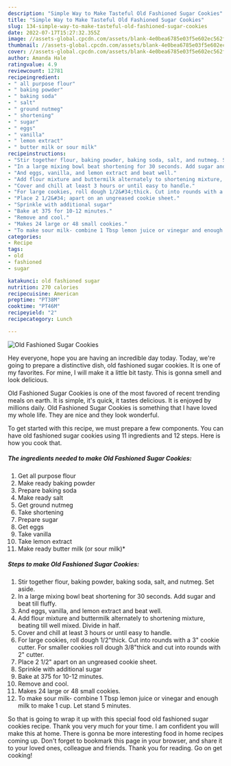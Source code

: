 ```yaml
---
description: "Simple Way to Make Tasteful Old Fashioned Sugar Cookies"
title: "Simple Way to Make Tasteful Old Fashioned Sugar Cookies"
slug: 134-simple-way-to-make-tasteful-old-fashioned-sugar-cookies
date: 2022-07-17T15:27:32.355Z
image: //assets-global.cpcdn.com/assets/blank-4e0bea6785e03f5e602ec562f230caae08da540cada707380b4fe1bbebba43da.png
thumbnail: //assets-global.cpcdn.com/assets/blank-4e0bea6785e03f5e602ec562f230caae08da540cada707380b4fe1bbebba43da.png
cover: //assets-global.cpcdn.com/assets/blank-4e0bea6785e03f5e602ec562f230caae08da540cada707380b4fe1bbebba43da.png
author: Amanda Hale
ratingvalue: 4.9
reviewcount: 12781
recipeingredient:
- " all purpose flour"
- " baking powder"
- " baking soda"
- " salt"
- " ground nutmeg"
- " shortening"
- " sugar"
- " eggs"
- " vanilla"
- " lemon extract"
- " butter milk or sour milk"
recipeinstructions:
- "Stir together flour, baking powder, baking soda, salt, and nutmeg. Set aside."
- "In a large mixing bowl beat shortening for 30 seconds. Add sugar and beat till fluffy."
- "And eggs, vanilla, and lemon extract and beat well."
- "Add flour mixture and buttermilk alternately to shortening mixture, beating till well mixed. Divide in half."
- "Cover and chill at least 3 hours or until easy to handle."
- "For large cookies, roll dough 1/2&#34;thick. Cut into rounds with a 3&#34; cookie cutter. For smaller cookies roll dough 3/8&#34;thick and cut into rounds with 2&#34; cutter."
- "Place 2 1/2&#34; apart on an ungreased cookie sheet."
- "Sprinkle with additional sugar"
- "Bake at 375 for 10-12 minutes."
- "Remove and cool."
- "Makes 24 large or 48 small cookies."
- "To make sour milk- combine 1 Tbsp lemon juice or vinegar and enough milk to make 1 cup. Let stand 5 minutes."
categories:
- Recipe
tags:
- old
- fashioned
- sugar

katakunci: old fashioned sugar 
nutrition: 270 calories
recipecuisine: American
preptime: "PT38M"
cooktime: "PT46M"
recipeyield: "2"
recipecategory: Lunch

---
```



![Old Fashioned Sugar Cookies](//assets-global.cpcdn.com/assets/blank-4e0bea6785e03f5e602ec562f230caae08da540cada707380b4fe1bbebba43da.png)

Hey everyone, hope you are having an incredible day today. Today, we're going to prepare a distinctive dish, old fashioned sugar cookies. It is one of my favorites. For mine, I will make it a little bit tasty. This is gonna smell and look delicious.

Old Fashioned Sugar Cookies is one of the most favored of recent trending meals on earth. It is simple, it's quick, it tastes delicious. It is enjoyed by millions daily. Old Fashioned Sugar Cookies is something that I have loved my whole life. They are nice and they look wonderful.




To get started with this recipe, we must prepare a few components. You can have old fashioned sugar cookies using 11 ingredients and 12 steps. Here is how you cook that.

<!--inarticleads1-->

##### The ingredients needed to make Old Fashioned Sugar Cookies:

1. Get  all purpose flour
1. Make ready  baking powder
1. Prepare  baking soda
1. Make ready  salt
1. Get  ground nutmeg
1. Take  shortening
1. Prepare  sugar
1. Get  eggs
1. Take  vanilla
1. Take  lemon extract
1. Make ready  butter milk (or sour milk)*




<!--inarticleads2-->

##### Steps to make Old Fashioned Sugar Cookies:

1. Stir together flour, baking powder, baking soda, salt, and nutmeg. Set aside.
1. In a large mixing bowl beat shortening for 30 seconds. Add sugar and beat till fluffy.
1. And eggs, vanilla, and lemon extract and beat well.
1. Add flour mixture and buttermilk alternately to shortening mixture, beating till well mixed. Divide in half.
1. Cover and chill at least 3 hours or until easy to handle.
1. For large cookies, roll dough 1/2&#34;thick. Cut into rounds with a 3&#34; cookie cutter. For smaller cookies roll dough 3/8&#34;thick and cut into rounds with 2&#34; cutter.
1. Place 2 1/2&#34; apart on an ungreased cookie sheet.
1. Sprinkle with additional sugar
1. Bake at 375 for 10-12 minutes.
1. Remove and cool.
1. Makes 24 large or 48 small cookies.
1. To make sour milk- combine 1 Tbsp lemon juice or vinegar and enough milk to make 1 cup. Let stand 5 minutes.




So that is going to wrap it up with this special food old fashioned sugar cookies recipe. Thank you very much for your time. I am confident you will make this at home. There is gonna be more interesting food in home recipes coming up. Don't forget to bookmark this page in your browser, and share it to your loved ones, colleague and friends. Thank you for reading. Go on get cooking!
